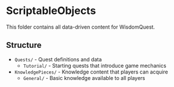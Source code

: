 # ScriptableObjects

This folder contains all data-driven content for WisdomQuest.

## Structure

- `Quests/` - Quest definitions and data
  - `Tutorial/` - Starting quests that introduce game mechanics
- `KnowledgePieces/` - Knowledge content that players can acquire
  - `General/` - Basic knowledge available to all players
